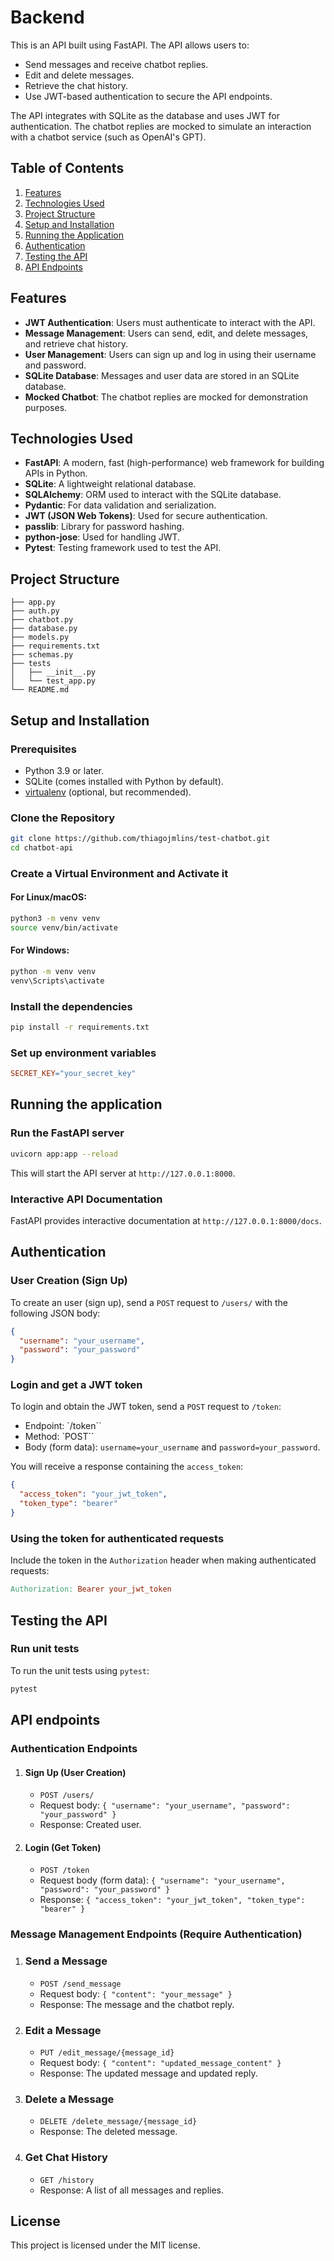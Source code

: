 # Backend

This is an API built using FastAPI. The API allows users to:
- Send messages and receive chatbot replies.
- Edit and delete messages.
- Retrieve the chat history.
- Use JWT-based authentication to secure the API endpoints.

The API integrates with SQLite as the database and uses JWT for authentication. The chatbot replies are mocked to simulate an interaction with a chatbot service (such as OpenAI's GPT).

## Table of Contents
1. [Features](#features)
2. [Technologies Used](#technologies-used)
3. [Project Structure](#project-structure)
4. [Setup and Installation](#setup-and-installation)
5. [Running the Application](#running-the-application)
6. [Authentication](#authentication)
7. [Testing the API](#testing-the-api)
8. [API Endpoints](#api-endpoints)

## Features
- **JWT Authentication**: Users must authenticate to interact with the API.
- **Message Management**: Users can send, edit, and delete messages, and retrieve chat history.
- **User Management**: Users can sign up and log in using their username and password.
- **SQLite Database**: Messages and user data are stored in an SQLite database.
- **Mocked Chatbot**: The chatbot replies are mocked for demonstration purposes.

## Technologies Used
- **FastAPI**: A modern, fast (high-performance) web framework for building APIs in Python.
- **SQLite**: A lightweight relational database.
- **SQLAlchemy**: ORM used to interact with the SQLite database.
- **Pydantic**: For data validation and serialization.
- **JWT (JSON Web Tokens)**: Used for secure authentication.
- **passlib**: Library for password hashing.
- **python-jose**: Used for handling JWT.
- **Pytest**: Testing framework used to test the API.

## Project Structure

```
├── app.py
├── auth.py
├── chatbot.py
├── database.py
├── models.py
├── requirements.txt
├── schemas.py
├── tests
│   ├── __init__.py
│   └── test_app.py
└── README.md
```

## Setup and Installation

### Prerequisites
- Python 3.9 or later.
- SQLite (comes installed with Python by default).
- [virtualenv](https://virtualenv.pypa.io/en/latest/) (optional, but recommended).

### Clone the Repository
```bash
git clone https://github.com/thiagojmlins/test-chatbot.git
cd chatbot-api
```

### Create a Virtual Environment and Activate it

#### For Linux/macOS:

```bash
python3 -m venv venv
source venv/bin/activate
```

#### For Windows:

```bash
python -m venv venv
venv\Scripts\activate
```

### Install the dependencies

```bash
pip install -r requirements.txt
```

### Set up environment variables
```makefile
SECRET_KEY="your_secret_key"
```

## Running the application

### Run the FastAPI server
```bash
uvicorn app:app --reload
```

This will start the API server at `http://127.0.0.1:8000`.

### Interactive API Documentation

FastAPI provides interactive documentation at `http://127.0.0.1:8000/docs`.


## Authentication

### User Creation (Sign Up)

To create an user (sign up), send a `POST` request to `/users/` with the following JSON body:

```json
{
  "username": "your_username",
  "password": "your_password"
}
```

### Login and get a JWT token

To login and obtain the JWT token, send a `POST` request to `/token`:

- Endpoint: `/token``
- Method: `POST``
- Body (form data): `username=your_username` and `password=your_password`.

You will receive a response containing the `access_token`:

```json
{
  "access_token": "your_jwt_token",
  "token_type": "bearer"
}
```

### Using the token for authenticated requests

Include the token in the `Authorization` header when making authenticated requests:

```makefile
Authorization: Bearer your_jwt_token
```

## Testing the API

### Run unit tests

To run the unit tests using `pytest`:

```bash
pytest
```

## API endpoints

### Authentication Endpoints

1. #### Sign Up (User Creation)
    - `POST /users/`
    - Request body: `{ "username": "your_username", "password": "your_password" }`
    - Response: Created user.

2. #### Login (Get Token)
    - `POST /token`
    - Request body (form data): `{ "username": "your_username", "password": "your_password" }`
    - Response: `{ "access_token": "your_jwt_token", "token_type": "bearer" }`

### Message Management Endpoints (Require Authentication)

1. ### Send a Message
    - `POST /send_message`
    - Request body: `{ "content": "your_message" }`
    - Response: The message and the chatbot reply.

2. ### Edit a Message
    - `PUT /edit_message/{message_id}`
    - Request body: `{ "content": "updated_message_content" }`
    - Response: The updated message and updated reply.

3. ### Delete a Message
    - `DELETE /delete_message/{message_id}`
    - Response: The deleted message.

4. ### Get Chat History
    - `GET /history`
    - Response: A list of all messages and replies.


## License

This project is licensed under the MIT license.

